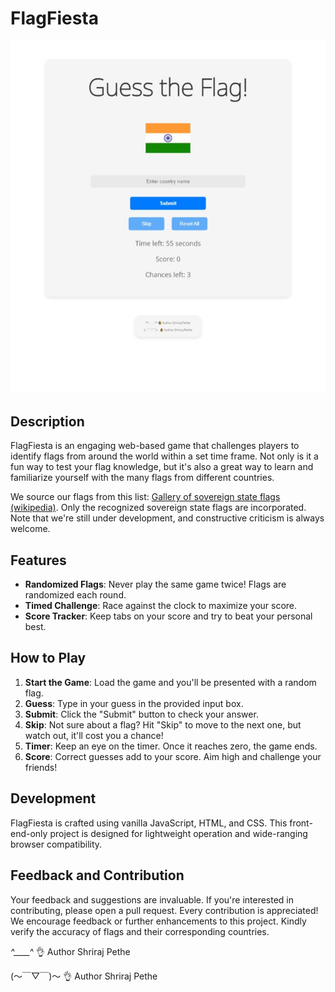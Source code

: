 # FlagFiesta

![Game screenshot](screenshot.jpeg) 

## Description

FlagFiesta is an engaging web-based game that challenges players to identify flags from around the world within a set time frame. Not only is it a fun way to test your flag knowledge, but it's also a great way to learn and familiarize yourself with the many flags from different countries.

We source our flags from this list: [Gallery of sovereign state flags (wikipedia)](https://en.wikipedia.org/wiki/Gallery_of_sovereign_state_flags). Only the recognized sovereign state flags are incorporated. Note that we're still under development, and constructive criticism is always welcome.

## Features

- **Randomized Flags**: Never play the same game twice! Flags are randomized each round.
- **Timed Challenge**: Race against the clock to maximize your score.
- **Score Tracker**: Keep tabs on your score and try to beat your personal best.
<!-- - **Interactive UI**: Responsive design ensures a seamless gameplay experience on all devices. -->

## How to Play

1. **Start the Game**: Load the game and you'll be presented with a random flag.
2. **Guess**: Type in your guess in the provided input box.
3. **Submit**: Click the "Submit" button to check your answer.
4. **Skip**: Not sure about a flag? Hit "Skip" to move to the next one, but watch out, it'll cost you a chance!
5. **Timer**: Keep an eye on the timer. Once it reaches zero, the game ends.
6. **Score**: Correct guesses add to your score. Aim high and challenge your friends!

## Development

FlagFiesta is crafted using vanilla JavaScript, HTML, and CSS. This front-end-only project is designed for lightweight operation and wide-ranging browser compatibility.

## Feedback and Contribution

Your feedback and suggestions are invaluable. If you're interested in contributing, please open a pull request. Every contribution is appreciated! We encourage feedback or further enhancements to this project. Kindly verify the accuracy of flags and their corresponding countries.

<!-- ## License

MIT -->

*^____^* 👌      Author Shriraj Pethe

(～￣▽￣)～ 👌      Author Shriraj Pethe